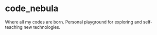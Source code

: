 # code_nebula
Where all my codes are born. Personal playground for exploring and self-teaching new technologies.
